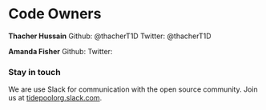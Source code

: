 # Code Owners

**Thacher Hussain**
Github: @thacherT1D
Twitter: @thacherT1D


**Amanda Fisher**
Github:
Twitter:

### Stay in touch
We are use Slack for communication with the open source community. Join us at [tidepoolorg.slack.com](http://public-chat.tidepool.org/).
